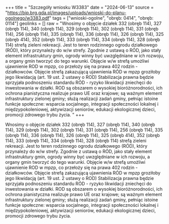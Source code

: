 +++
title = "Szczegóły wniosku W3383"
date = "2024-06-13"
source = "https://bip.brg.gda.pl/images/uploads/wnioski-do-planu-ogolnego/w3383.pdf"
tags = ["wnioski-ogolne", "obręb: 0414", "obręb: 0114"]
geolinks = []
raw = "Wnosimy o objęcie działek 332 (obręb 114), 327 (obręb 114), 340 (obręb 114), 329 (obręb 114), 302 (obręb 114), 331 (obręb 114), 256 (obręb 114), 335 (obręb 114), 336 (obręb 114), 326 (obręb 114), 325 (obręb 414), 352 (obręb 114), 333 (obręb 114), 334 (obręb 114), 328 (obręb 114) strefą zieleni  rekreacji. Jest to teren rodzinnego ogrodu działkowego (RÓD), który przynależy do w/w strefy. Zgodnie z ustawą o RÓD, jako stały element infrastruktury gmin, ogrody winny być uwzględniane w ich rozwoju, a organy gmin tworzyć do tego warunki. Objęcie w/w strefą umożliwi ujawnienie ROD w mpzp, co przełoży się na prawa 402 rodzin - działkowców. Objęcie strefą zakazującą ujawnienia RÓD w mpzp groziłoby jego likwidacją (art. 19 ust. 2 ustawy o ROD) Stabilizacja prawna będzie sprzyjała podnoszeniu standardu RÓD - ryzyko likwidacji zniechęci do inwestowania w działki. ROD są obszarem o wysokiej bioróżnorodności, ich ochrona pianistyczna realizuje prawo UE oraz krajowe; są ważnym element infrastruktury zielonej gminy; służą realizacji zadań gminy, pełniąc istoine funkcje społeczne: wsparcia socjalnego, integracji społeczności lokalnej i międzypokoleniowej, aktywizacji seniorów, edukacji ekologicznej dzieci, promocji zdrowego trybu życia. "
+++

Wnosimy o objęcie działek 332 (obręb 114), 327 (obręb 114), 340 (obręb 114), 329 (obręb 114), 302
(obręb 114), 331 (obręb 114), 256 (obręb 114), 335 (obręb 114), 336 (obręb 114), 326 (obręb 114), 325 (obręb
414), 352 (obręb 114), 333 (obręb 114), 334 (obręb 114), 328 (obręb 114) strefą zieleni  rekreacji. Jest to teren
rodzinnego ogrodu działkowego (RÓD), który przynależy do w/w strefy. Zgodnie z ustawą o RÓD, jako stały
element infrastruktury gmin, ogrody winny być uwzględniane w ich rozwoju, a organy gmin tworzyć do tego
warunki. Objęcie w/w strefą umożliwi ujawnienie ROD w mpzp, co przełoży się na prawa 402 rodzin -
działkowców. Objęcie strefą zakazującą ujawnienia RÓD w mpzp groziłoby jego likwidacją (art. 19 ust. 2 ustawy o
ROD) Stabilizacja prawna będzie sprzyjała podnoszeniu standardu RÓD - ryzyko likwidacji zniechęci do
inwestowania w działki. ROD są obszarem o wysokiej bioróżnorodności, ich ochrona pianistyczna realizuje prawo
UE oraz krajowe; są ważnym element infrastruktury zielonej gminy; służą realizacji zadań gminy, pełniąc istoine
funkcje społeczne: wsparcia socjalnego, integracji społeczności lokalnej i międzypokoleniowej, aktywizacji
seniorów, edukacji ekologicznej dzieci, promocji zdrowego trybu życia.



